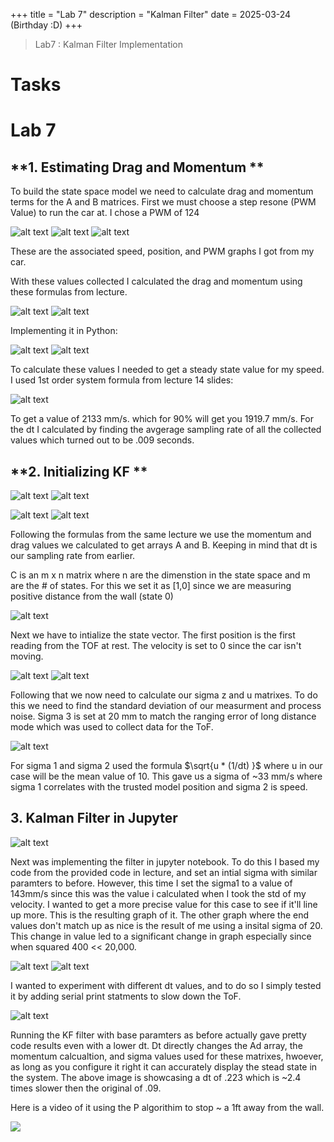 +++
title = "Lab 7"
description = "Kalman Filter"
date  = 2025-03-24 (Birthday :D)
+++

> Lab7 : Kalman Filter Implementation


# Tasks

# Lab 7 

## **1. Estimating Drag and Momentum **

  To build the state space model we need to calculate drag and momentum terms for the A and B matrices. First we must choose a step resone (PWM Value) to run the car at.  I chose a PWM of 124

![alt text](position.png) ![alt text](pwm.png)
![alt text](speed.png) 

These are the associated speed, position, and PWM graphs I got from my car. 

With these values collected I calculated the drag and momentum using these formulas from lecture.

![alt text](formulas.png) ![alt text](more_form.png) 

Implementing it in Python: 

![alt text](drag_code.png) ![alt text](Drag_mom.png) 

To calculate these values I needed to get a steady state value for my speed. I used 1st order system formula from lecture 14 slides: 

![alt text](steady.png)

To get a value of 2133 mm/s. which for 90% will get you 1919.7 mm/s. For the dt I calculated by finding the avgerage sampling rate of all the collected values which turned out to be .009 seconds. 



## **2. Initializing KF **

![alt text](AnB.png) ![alt text](AdnBd.png)

![alt text](Acode.png) ![alt text](Avalues.png)

Following the formulas from the same lecture we use the momentum and drag values we calculated to get arrays A and B. Keeping in mind that dt is our sampling rate from earlier.

C is an m x n matrix where n are the dimenstion in the state space and m are the # of states. For this we set it as [1,0] since we are measuring positive distance from the wall (state 0)

![alt text](steady_state_code.png) 

Next we have to intialize the state vector. The first position is the first reading from the TOF at rest. The velocity is set to 0 since the car isn't moving. 


![alt text](sigma_matrix.png) ![alt text](sigma_code.png) 

Following that we now need to calculate our sigma z and u matrixes. To do this we need to find the standard deviation of our measurment and process noise. Sigma 3 is set at 20 mm to match the ranging error of long distance mode which was used to collect data for the ToF. 


![alt text](long_distance.png)

For sigma 1 and sigma 2 used the formula $\sqrt{u * (1/dt) }$ where u in our case will be the mean value of 10. This gave us a sigma of ~33 mm/s where sigma 1 correlates with the trusted model position and sigma 2 is speed. 



## **3. Kalman Filter in Jupyter**

![alt text](kf_code.png)

Next was implementing the filter in jupyter notebook. To do this I based my code from the provided code in lecture, and set an intial sigma with similar paramters to before. However, this time I set the sigma1 to a value of 143mm/s since this was the value i calculated when I took the std of my velocity. I wanted to get a more precise value for this case to see if it'll line up more. This is the resulting graph of it. The other graph where the end values don't match up as nice is the result of me using a insital sigma of 20. This change in value led to a significant change in graph especially since when squared 400 << 20,000.


![alt text](kalman_filter.png)
![alt text](kalman_better.png)

I wanted to experiment with different dt values, and to do so I simply tested it by adding serial print statments to slow down the ToF. 

![alt text](kalman_lower.png)

Running the KF filter with base paramters as before actually gave pretty code results even with a lower dt. Dt directly changes the Ad array, the momentum calcualtion, and sigma values used for these matrixes, hwoever, as long as you configure it right it can accurately display the stead state in the system. The above image is showcasing a dt of .223 which is ~2.4 times slower then the original of .09. 




Here is a video of it using the P algorithim to stop ~ a 1ft away from the wall. 

[![](https://markdown-videos-api.jorgenkh.no/youtube/Y3MIlNEH4Cc)](https://youtu.be/Y3MIlNEH4Cc)